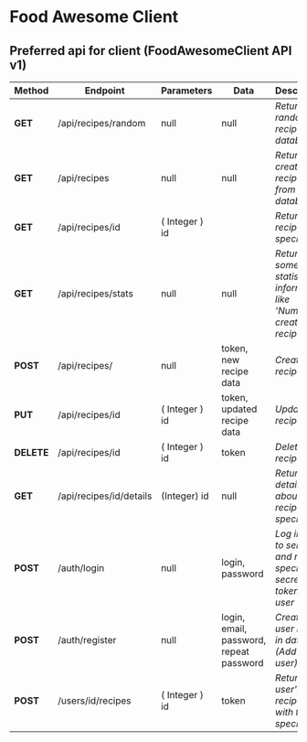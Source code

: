 # Food Awesome Client

## Preferred api for client (FoodAwesomeClient API v1)

| Method | Endpoint | Parameters | Data | Description |
|--------|----------|------------|------|-------------|
| <b>GET</b> | /api/recipes/random | null | null | <i>Return random recipe from database</i> |
| <b>GET</b> | /api/recipes | null | null | <i>Return all created recipes from database</i> |
| <b>GET</b> | /api/recipes/id | ( Integer ) id | | <i>Return recipe with specific id</i> |
| <b>GET</b> | /api/recipes/stats | null | null | <i>Return some statistic information like 'Number of created recipes'</i> |
| <b>POST</b> | /api/recipes/ | null | token, new recipe data | <i>Create new recipe</i>
| <b>PUT</b> | /api/recipes/id | ( Integer ) id | token, updated recipe data | <i>Update recipe</i>
| <b>DELETE</b> | /api/recipes/id | ( Integer ) id | token | <i>Delete recipe</i>
| <b>GET</b> | /api/recipes/id/details | (Integer) id | null | <i>Return details about recipe with specific id</i> |
| <b>POST</b> | /auth/login | null | login, password | <i>Log in user to service and return special secret token for user</i> |
| <b>POST</b> | /auth/register | null | login, email, password, repeat password | <i>Create new user record in database (Add new user)</i>
| <b>POST</b> | /users/id/recipes | ( Integer ) id | token | <i>Returns the user's recipes with the specified id</i> |
